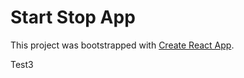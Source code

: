 # Start Stop App

This project was bootstrapped with [Create React App](https://github.com/facebook/create-react-app).

Test3